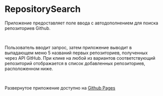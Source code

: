 # RepositorySearch

Приложение предоставляет поле ввода с автодополнением для поиска репозиториев Github.

<br/>

Пользователь вводит запрос, затем приложение выводит в выпадающем меню 5 
названий первых репозиториев, полученных через API GitHub. 
При клике на любой из вариантов соответствующий репозиторий отображается
в список добавленных репозиториев, расположенном ниже.

<br/>

Развернутое приложение доступно на [Github Pages](https://tpodkur.github.io/RepositorySearch/)
